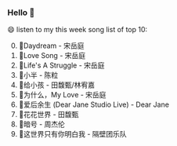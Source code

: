 

### Hello 👋

😄 listen to my this week song list of top 10:

0. 🌈Daydream - 宋岳庭
1. 🌈Love Song - 宋岳庭
2. 🌈Life's A Struggle - 宋岳庭
3. 🌈小半 - 陈粒
4. 🌈给小孩 - 田馥甄/林宥嘉
5. 🌈为什么，My Love - 宋岳庭
6. 🌈爱后余生 (Dear Jane Studio Live) - Dear Jane
7. 🌈花花世界 - 田馥甄
8. 🌈暗号 - 周杰伦
9. 🌈这世界只有你明白我 - 隔壁团乐队

